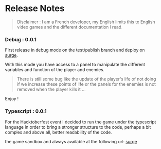 # Release Notes

> Disclaimer : I am a French developer, my English limits this to English video games and the different documentation I read.

### Debug : 0.0.1

First release in debug mode on the test/publish branch and deploy on [surge](http://test.procedural-dungeon.surge.sh/).

With this mode you have access to a panel to manipulate the different variables and function of the player and enemies.

> There is still some bug like the update of the player's life of not doing if we increase these points of life
> or the panels for the enemies is not removed when the player kills it ...

Enjoy !

### Typescript : 0.0.1

For the Hacktoberfest event I decided to run the game under the typescript language in order to bring a stronger structure to the code, perhaps a bit complex and above all, better readability of the code.

the game sandbox and always available at the following url: [surge](http://test.procedural-dungeon.surge.sh/)
